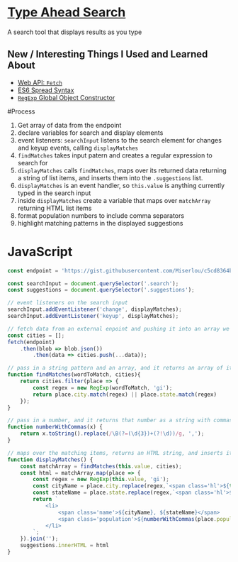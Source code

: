# [Type Ahead Search](http://travis.bingo/typeAhead/)
A search tool that displays results as you type

## New / Interesting Things I Used and Learned About
* [Web API: `Fetch`](https://developer.mozilla.org/en-US/docs/Web/API/Fetch_API)
* [ES6 Spread Syntax](https://developer.mozilla.org/en-US/docs/Web/JavaScript/Reference/Operators/Spread_operator)
* [`RegExp` Global Object Constructor](https://developer.mozilla.org/en-US/docs/Web/JavaScript/Reference/Global_Objects/RegExp)


#Process 
1. Get array of data from the endpoint
1. declare variables for search and display elements
1. event listeners: `searchInput` listens to the search element for changes and keyup events, calling `displayMatches`
1. `findMatches` takes input patern and creates a regular expression to search for
1. `displayMatches` calls `findMatches`, maps over its returned data returning a string of list items, and inserts them into the `.suggestions` list.
1. `displayMatches` is an event handler, so `this.value` is anything currently typed in the search input
1. inside `displayMatches` create a variable that maps over `matchArray` returning HTML list items
1. format population numbers to include comma separators
1. highlight matching patterns in the displayed suggestions

# JavaScript

```js
const endpoint = 'https://gist.githubusercontent.com/Miserlou/c5cd8364bf9b2420bb29/raw/2bf258763cdddd704f8ffd3ea9a3e81d25e2c6f6/cities.json';

const searchInput = document.querySelector('.search');
const suggestions = document.querySelector('.suggestions');

// event listeners on the search input
searchInput.addEventListener('change', displayMatches);
searchInput.addEventListener('keyup', displayMatches);

// fetch data from an external enpoint and pushing it into an array we can use
const cities = [];
fetch(endpoint)
	.then(blob => blob.json())
		.then(data => cities.push(...data));

// pass in a string pattern and an array, and it returns an array of items where the string pattern is found anywhere in the `city` or `state` value.
function findMatches(wordToMatch, cities){
	return cities.filter(place => {
		const regex = new RegExp(wordToMatch, 'gi');
		return place.city.match(regex) || place.state.match(regex)
	});
}

// pass in a number, and it returns that number as a string with commas
function numberWithCommas(x) {
	return x.toString().replace(/\B(?=(\d{3})+(?!\d))/g, ',');
}

// maps over the matching items, returns an HTML string, and inserts it into the `suggestions` list (the results display)
function displayMatches() {
	const matchArray = findMatches(this.value, cities);
	const html = matchArray.map(place => {
		const regex = new RegExp(this.value, 'gi');
		const cityName = place.city.replace(regex,`<span class='hl'>${this.value}</span>`);
		const stateName = place.state.replace(regex,`<span class='hl'>${this.value}</span>`);
		return `
			<li>
				<span class='name'>${cityName}, ${stateName}</span>
				<span class='population'>${numberWithCommas(place.population)}</span>
			</li>
		`;
	}).join('');
	suggestions.innerHTML = html
}

```

